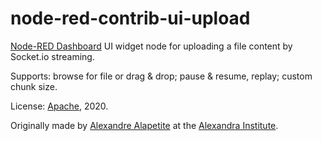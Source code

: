 # node-red-contrib-ui-upload

[Node-RED Dashboard](https://github.com/node-red/node-red-dashboard) UI widget node for uploading a file content by Socket.io streaming.

Supports: browse for file or drag & drop; pause & resume, replay; custom chunk size.

License: [Apache](LICENSE.md), 2020.

Originally made by [Alexandre Alapetite](https://alexandra.dk/alexandre.alapetite) at the [Alexandra Institute](https://alexandra.dk).
